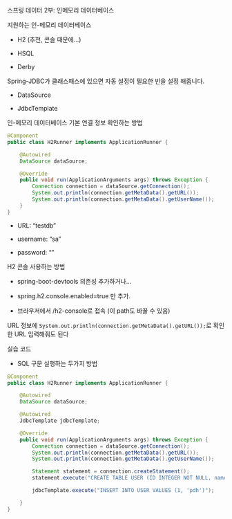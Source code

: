 스프링 데이터 2부: 인메모리 데이터베이스

지원하는 인-메모리 데이터베이스

- H2 (추천, 콘솔 때문에...)

- HSQL

- Derby

Spring-JDBC가 클래스패스에 있으면 자동 설정이 필요한 빈을 설정 해줍니다.

- DataSource 

- JdbcTemplate

인-메모리 데이터베이스 기본 연결 정보 확인하는 방법

```java
@Component
public class H2Runner implements ApplicationRunner {

    @Autowired
    DataSource dataSource;

    @Override
    public void run(ApplicationArguments args) throws Exception {
        Connection connection = dataSource.getConnection();
        System.out.println(connection.getMetaData().getURL());
        System.out.println(connection.getMetaData().getUserName());
    }
}
```

- URL: “testdb”

- username: “sa”

- password: “”

H2 콘솔 사용하는 방법

- spring-boot-devtools 의존성 추가하거나...

- spring.h2.console.enabled=true 만 추가.

- 브라우저에서 /h2-console로 접속 (이 path도 바꿀 수 있음)

URL 정보에  `System.out.println(connection.getMetaData().getURL());`로 확인한 URL 입력해줘도 된다


실습 코드

- SQL 구문 실행하는 두가지 방법

```java
@Component
public class H2Runner implements ApplicationRunner {

    @Autowired
    DataSource dataSource;

    @Autowired
    JdbcTemplate jdbcTemplate;

    @Override
    public void run(ApplicationArguments args) throws Exception {
        Connection connection = dataSource.getConnection();
        System.out.println(connection.getMetaData().getURL());
        System.out.println(connection.getMetaData().getUserName());

        Statement statement = connection.createStatement();
        statement.execute("CREATE TABLE USER (ID INTEGER NOT NULL, name VARCHAR(255),PRIMARY KEY (id))");

        jdbcTemplate.execute("INSERT INTO USER VALUES (1, 'pdh')");

    }
}
```